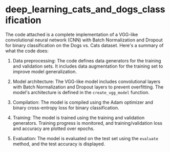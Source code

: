 # deep_learning_cats_and_dogs_classification

The code attached is a complete implementation of a VGG-like convolutional neural network (CNN) with Batch Normalization and Dropout for binary classification on the Dogs vs. Cats dataset. Here's a summary of what the code does:

1. Data preprocessing: The code defines data generators for the training and validation sets. It includes data augmentation for the training set to improve model generalization.

2. Model architecture: The VGG-like model includes convolutional layers with Batch Normalization and Dropout layers to prevent overfitting. The model's architecture is defined in the `create_vgg_model` function.

3. Compilation: The model is compiled using the Adam optimizer and binary cross-entropy loss for binary classification.

4. Training: The model is trained using the training and validation generators. Training progress is monitored, and training/validation loss and accuracy are plotted over epochs.

5. Evaluation: The model is evaluated on the test set using the `evaluate` method, and the test accuracy is displayed.
